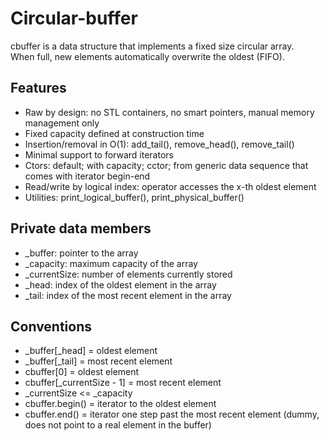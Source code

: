 # Circular-buffer

cbuffer<T> is a data structure that implements a fixed size circular array.<br>
When full, new elements automatically overwrite the oldest (FIFO).<br>

## Features

- Raw by design: no STL containers, no smart pointers, manual memory management only
- Fixed capacity defined at construction time
- Insertion/removal in O(1): add_tail(), remove_head(), remove_tail()
- Minimal support to forward iterators
- Ctors: default; with capacity; cctor; from generic data sequence that comes with iterator begin-end
- Read/write by logical index: operator[](x) accesses the x-th oldest element
- Utilities: print_logical_buffer(), print_physical_buffer()

## Private data members

- _buffer: pointer to the array
- _capacity: maximum capacity of the array
- _currentSize: number of elements currently stored
- _head: index of the oldest element in the array
- _tail: index of the most recent element in the array

## Conventions

- _buffer[_head] = oldest element
- _buffer[_tail] = most recent element
- cbuffer[0] = oldest element
- cbuffer[_currentSize - 1] = most recent element
- _currentSize <= _capacity
- cbuffer.begin() = iterator to the oldest element
- cbuffer.end() = iterator one step past the most recent element (dummy, does not point to a real element in the buffer)
